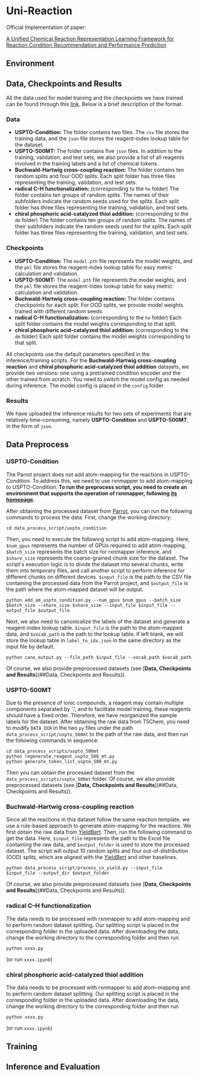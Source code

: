# Uni-Reaction

Official Implementation of paper:

[A Unified Chemical Reaction Representation Learning Framework for Reaction Condition Recommendation and Performance Prediction](https://arxiv.org/abs/2411.17629)

## Environment

## Data, Checkpoints and Results

All the data used for model training and the checkpoints we have trained can be found through this [link](https://drive.google.com/drive/folders/1xruOB2ooBOaNGHQBT8_2ebGnwKMI2veG?usp=sharing). Below is a brief description of the format.

### Data

- **USPTO-Condition:** The folder contains two files. The `csv` file stores the training data, and the `json` file stores the reagent-index lookup table for the dataset.
- **USPTO-500MT:** The folder contains five `json` files. In addition to the training, validation, and test sets, we also provide a list of all reagents involved in the training labels and a list of chemical tokens.
- **Buchwald-Hartwig cross-coupling reaction:** The folder contains ten random splits and four OOD splits. Each split folder has three files representing the training, validation, and test sets.
- **radical C–H functionalization:** (corresponding to the `hx` folder) The folder contains ten groups of random splits. The names of their subfolders indicate the random seeds used for the splits. Each split folder has three files representing the training, validation, and test sets.
- **chiral phosphoric acid-catalyzed thiol addition:** (corresponding to the `dm` folder) The folder contains ten groups of random splits. The names of their subfolders indicate the random seeds used for the splits. Each split folder has three files representing the training, validation, and test sets.

### Checkpoints

- **USPTO-Condition:** The `model.pth` file represents the model weights, and the `pkl` file stores the reagent-index lookup table for easy metric calculation and validation.
- **USPTO-500MT:** The `model.pth` file represents the model weights, and the `pkl` file stores the reagent-index lookup table for easy metric calculation and validation.
- **Buchwald-Hartwig cross-coupling reaction:** The folder contains checkpoints for each split. For OOD splits, we provide model weights trained with different random seeds.
- **radical C–H functionalization:** (corresponding to the `hx` folder) Each split folder contains the model weights corresponding to that split.
- **chiral phosphoric acid-catalyzed thiol addition:** (corresponding to the `dm` folder) Each split folder contains the model weights corresponding to that split.

All checkpoints use the default parameters specified in the inference/training scripts. For the **Buchwald-Hartwig cross-coupling reaction** and **chiral phosphoric acid-catalyzed thiol addition** datasets, we provide two versions: one using a pretrained condition encoder and the other trained from scratch. You need to switch the model config as needed during inference. The model config is placed in the `config` folder.

### Results

We have uploaded the inference results for two sets of experiments that are relatively time-consuming, namely **USPTO-Condition** and **USPTO-500MT**, in the form of `json`.

## Data Preprocess

### USPTO-Condition

The Parrot project does not add atom-mapping for the reactions in USPTO-Condition. To address this, we need to use rxnmapper to add atom-mapping to USPTO-Condition. **To run the preprocess script, you need to create an environment that supports the operation of rxnmapper, following [its homepage](https://github.com/rxn4chemistry/rxnmapper).**

After obtaining the processed dataset from [Parrot](https://github.com/wangxr0526/Parrot), you can run the following commands to process the data. First, change the working directory:

```Shell
cd data_process_script/uspto_condition
```

Then, you need to execute the following script to add atom-mapping. Here, `$num_gpus` represents the number of GPUs required to add atom-mapping, `$batch_size` represents the batch size for rxnmapper inference, and `$share_size` represents the coarse-grained chunk size for the dataset. The script's execution logic is to divide the dataset into several chunks, write them into temporary files, and call another script to perform inference for different chunks on different devices. `$input_file` is the path to the CSV file containing the processed data from the Parrot project, and `$output_file` is the path where the atom-mapped dataset will be output.

```Shell
python add_am_uspto_condition.py --num_gpus $num_gpus --batch_size $batch_size --share_size $share_size --input_file $input_file --output_file $output_file
```

Next, we also need to canonicalize the labels of the dataset and generate a reagent-index lookup table. `$input_file` is the path to the atom-mapped data, and `$vocab_path` is the path to the lookup table. If left blank, we will store the lookup table in `label_to_idx.json` in the same directory as the input file by default.

```Shell
python cano_output.py --file_path $input_file --vocab_path $vocab_path
```

Of course, we also provide preprocessed datasets (see [**Data, Checkpoints and Results**](##Data, Checkpoints and Results)).

### USPTO-500MT

Due to the presence of ionic compounds, a reagent may contain multiple components separated by '.', and to facilitate model training, these reagents should have a fixed order. Therefore, we have reorganized the sample labels for the dataset. After obtaining the raw data from T5Chem, you need to modify `DATA_DIR` in the two `py` files under the path `data_process_script/uspto_500mt` to the path of the raw data, and then run the following commands in sequence:

```Shell
cd data_process_scripts/uspto_500mt
python regenerate_reagent_uspto_500_mt.py
python generate_token_list_uspto_500_mt.py
```

Then you can obtain the processed dataset from the `data_process_scripts/uspto_500mt` folder. Of course, we also provide preprocessed datasets (see [**Data, Checkpoints and Results**](##Data, Checkpoints and Results)).

### Buchwald-Hartwig cross-coupling reaction

Since all the reactions in this dataset follow the same reaction template, we use a rule-based approach to generate atom-mapping for the reactions. We first obtain the raw data from [YieldBert](https://github.com/rxn4chemistry/rxn_yields/tree/master/data/Buchwald-Hartwig). Then, run the following command to get the data. Here, `$input_file` represents the path to the Excel file containing the raw data, and `$output_folder` is used to store the processed dataset. The script will output 10 random splits and four out-of-distribution (OOD) splits, which are aligned with the [YieldBert](https://github.com/rxn4chemistry/rxn_yields/tree/master/data/Buchwald-Hartwig) and other baselines.

```shell
python data_process_script/process_cn_yield.py --input_file $input_file --output_dir $output_folder
```

Of course, we also provide preprocessed datasets (see [**Data, Checkpoints and Results**](##Data, Checkpoints and Results)).

### radical C–H functionalization

The data needs to be processed with rxnmapper to add atom-mapping and to perform random dataset splitting. Our splitting script is placed in the corresponding folder in the uploaded data. After downloading the data, change the working directory to the corresponding folder and then run

```Shell
python xxxx.py
```

(or run `xxxx.ipynb`)

### chiral phosphoric acid-catalyzed thiol addition

The data needs to be processed with rxnmapper to add atom-mapping and to perform random dataset splitting. Our splitting script is placed in the corresponding folder in the uploaded data. After downloading the data, change the working directory to the corresponding folder and then run

```Shell
python xxxx.py
```

(or run `xxxx.ipynb`)

## Training

## Inference and Evaluation

